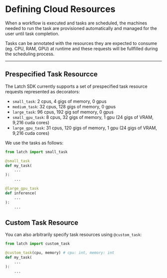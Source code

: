 # Defining Cloud Resources

When a workflow is executed and tasks are scheduled, the machines needed to run
the task are provisioned automatically and managed for the user until task
completion.

Tasks can be annotated with the resources they are expected to consume (eg. CPU,
RAM, GPU) at runtime and these requests will be fullfilled during the scheduling
process.

---

## Prespecified Task Resourcce

The Latch SDK currently supports a set of prespecified task resource requests
represented as decorators:

* `small_task`: 2 cpus, 4 gigs of memory, 0 gpus
* `medium_task`: 32 cpus, 128 gigs of memory, 0 gpus
* `large_task`: 96 cpus, 192 gig sof memory, 0 gpus
* `small_gpu_task`: 8 cpus, 32 gigs of memory, 1 gpu (24 gigs of VRAM, 9,216 cuda cores)
* `large_gpu_task`: 31 cpus, 120 gigs of memory, 1 gpu (24 gigs of VRAM, 9,216 cuda cores)

We use the tasks as follows:

```python
from latch import small_task

@small_task
def my_task(
    ...
):
    ...

@large_gpu_task
def inference(
    ...
):
    ...
```

## Custom Task Resource

You can also arbitrarily specify task resources using `@custom_task`:
```python
from latch import custom_task

@custom_task(cpu, memory) # cpu: int, memory: int
def my_task(
    ...
):
    ...
```